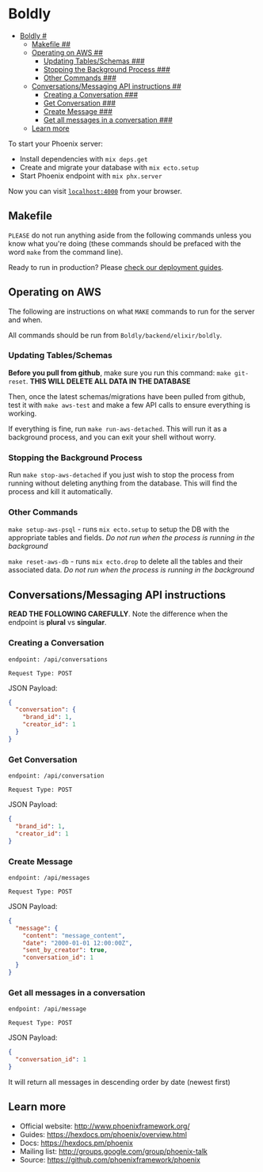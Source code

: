 # Boldly #
<!-- TOC START min:1 max:3 link:true asterisk:false update:true -->
- [Boldly #](#boldly-)
  - [Makefile ##](#makefile-)
  - [Operating on AWS ##](#operating-on-aws-)
    - [Updating Tables/Schemas ###](#updating-tablesschemas-)
    - [Stopping the Background Process ###](#stopping-the-background-process-)
    - [Other Commands ###](#other-commands-)
  - [Conversations/Messaging API instructions ##](#conversationsmessaging-api-instructions-)
    - [Creating a Conversation ###](#creating-a-conversation-)
    - [Get Conversation ###](#get-conversation-)
    - [Create Message ###](#create-message-)
    - [Get all messages in a conversation ###](#get-all-messages-in-a-conversation-)
  - [Learn more](#learn-more)
<!-- TOC END -->



To start your Phoenix server:

  * Install dependencies with `mix deps.get`
  * Create and migrate your database with `mix ecto.setup`
  * Start Phoenix endpoint with `mix phx.server`

Now you can visit [`localhost:4000`](http://localhost:4000) from your browser.

## Makefile ##

`PLEASE` do not run anything aside from the following commands unless you know what you're doing (these commands should be prefaced with the word `make` from the command line).

Ready to run in production? Please [check our deployment guides](https://hexdocs.pm/phoenix/deployment.html).


## Operating on AWS ##

The following are instructions on what `MAKE` commands to run for the server and when.

All commands should be run from `Boldly/backend/elixir/boldly`.

### Updating Tables/Schemas ###
**Before you pull from github**, make sure you run this command: `make git-reset`. **THIS WILL DELETE ALL DATA IN THE DATABASE**

Then, once the latest schemas/migrations have been pulled from github, test it with `make aws-test` and make a few API calls to ensure everything is working.

If everything is fine, run `make run-aws-detached`. This will run it as a background process, and you can exit your shell without worry.

### Stopping the Background Process ###
Run `make stop-aws-detached` if you just wish to stop the process from running without deleting anything from the database. This will find the process and kill it automatically.

### Other Commands ###
`make setup-aws-psql` - runs `mix ecto.setup` to setup the DB with the appropriate tables and fields. *Do not run when the process is running in the background*

`make reset-aws-db` - runs `mix ecto.drop` to delete all the tables and their associated data. *Do not run when the process is running in the background*


## Conversations/Messaging API instructions ##
**READ THE FOLLOWING CAREFULLY**. Note the difference when the endpoint is **plural** vs **singular**.

### Creating a Conversation ###
`endpoint: /api/conversations`

`Request Type: POST`

JSON Payload:
```json
{
  "conversation": {
    "brand_id": 1,
    "creator_id": 1
  }
}
```


### Get Conversation ###
`endpoint: /api/conversation`

`Request Type: POST`

JSON Payload:
```json
{
  "brand_id": 1,
  "creator_id": 1
}
```

### Create Message ###
`endpoint: /api/messages`

`Request Type: POST`

JSON Payload:
```json
{
  "message": {
    "content": "message_content",
    "date": "2000-01-01 12:00:00Z",
    "sent_by_creator": true,
    "conversation_id": 1
  }
}

```

### Get all messages in a conversation ###
`endpoint: /api/message`

`Request Type: POST`

JSON Payload:
```json
{
  "conversation_id": 1
}
```

It will return all messages in descending order by date (newest first)

## Learn more

  * Official website: http://www.phoenixframework.org/
  * Guides: https://hexdocs.pm/phoenix/overview.html
  * Docs: https://hexdocs.pm/phoenix
  * Mailing list: http://groups.google.com/group/phoenix-talk
  * Source: https://github.com/phoenixframework/phoenix
